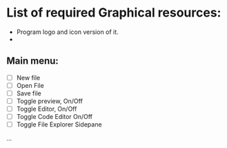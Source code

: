 # List of required Graphical resources:

- Program logo and icon version of it.
-  



## Main menu:

- [ ] New file
- [ ] Open File
- [ ] Save file
- [ ] Toggle preview, On/Off
- [ ] Toggle Editor, On/Off
- [ ] Toggle Code Editor On/Off
- [ ] Toggle File Explorer Sidepane

...



